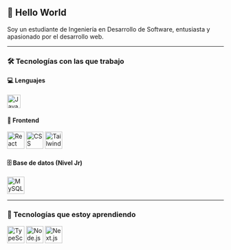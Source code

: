<h2 align="left">👋 Hello World</h2>
<p align="left">
  Soy un estudiante de Ingeniería en Desarrollo de Software, entusiasta y apasionado por el desarrollo web.
</p>

---

### 🛠 Tecnologías con las que trabajo

#### 💻 Lenguajes
<div align="left">
  <img src="https://cdn.jsdelivr.net/gh/devicons/devicon/icons/javascript/javascript-plain.svg" height="31" alt="JavaScript logo" />
</div>

#### 🎨 Frontend
<div align="left">
  <img src="https://cdn.jsdelivr.net/gh/devicons/devicon/icons/react/react-original.svg" height="40" alt="React logo" />
  <img src="https://cdn.jsdelivr.net/gh/devicons/devicon/icons/css3/css3-original.svg" height="40" alt="CSS logo" />
  <img src="https://cdn.jsdelivr.net/gh/devicons/devicon/icons/tailwindcss/tailwindcss-original-wordmark.svg" height="40" alt="TailwindCSS logo" />
</div>

#### 🗄 Base de datos (Nivel Jr)
<div align="left">
  <img src="https://cdn.jsdelivr.net/gh/devicons/devicon/icons/mysql/mysql-original.svg" height="40" alt="MySQL logo" />
</div>

---

### 🚀 Tecnologías que estoy aprendiendo
<div align="left">
  <img src="https://cdn.jsdelivr.net/gh/devicons/devicon/icons/typescript/typescript-original.svg" height="40" alt="TypeScript logo" />
  <img src="https://cdn.jsdelivr.net/gh/devicons/devicon/icons/nodejs/nodejs-original.svg" height="40" alt="Node.js logo" />
  <img src="https://cdn.jsdelivr.net/gh/devicons/devicon/icons/nextjs/nextjs-original.svg" height="40" alt="Next.js logo" />
</div>
